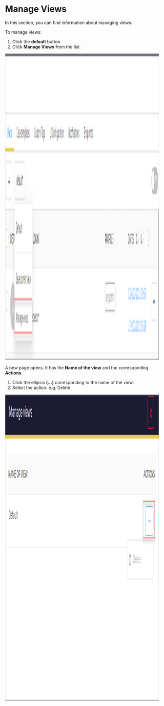 # Manage Views

In this section, you can find information about managing views.  

To manage views: 

1. Click the **default** button. 
1. Click **Manage Views** from the list. 

<img src="../../../../images/user-guides/organization/configure-organization/manage-users/manage_views_option.png" alt="manage custom tags" width="1000" height="1000"/>

A new page opens. It has the **Name of the view** and the corresponding **Actions**. 

1. Click the ellipsis **(...)** corresponding to the name of the view.
1. Select the action. e.g. Delete

<img src="../../../../images/user-guides/organization/configure-organization/manage-users/manage_views.png" alt="manage views" width="1000" height="1000"/>